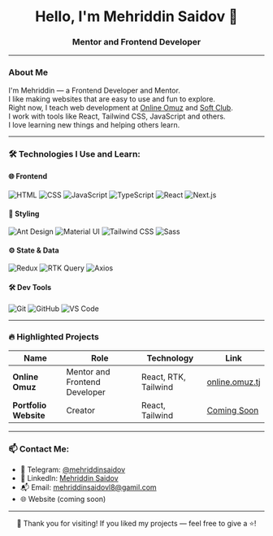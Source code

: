 <h1 align="center">Hello, I'm Mehriddin Saidov 👋</h1>
<h3 align="center">Mentor and Frontend Developer</h3>

---

### About Me

I'm Mehriddin — a Frontend Developer and Mentor.  
I like making websites that are easy to use and fun to explore.  
Right now, I teach web development at [Online Omuz](https://online.omuz.tj) and [Soft Club](https://www.softclub.tj).  
I work with tools like React, Tailwind CSS, JavaScript and others.   
I love learning new things and helping others learn.

---

### 🛠️ Technologies I Use and Learn:

#### 🌐 Frontend
![HTML](https://img.shields.io/badge/-HTML5-E34F26?logo=html5&logoColor=fff)
![CSS](https://img.shields.io/badge/-CSS3-1572B6?logo=css3&logoColor=fff)
![JavaScript](https://img.shields.io/badge/-JavaScript-F7DF1E?logo=javascript&logoColor=000)
![TypeScript](https://img.shields.io/badge/-TypeScript-3178C6?logo=typescript&logoColor=fff)
![React](https://img.shields.io/badge/-React-20232A?logo=react)
![Next.js](https://img.shields.io/badge/-Next.js-000?logo=nextdotjs)

#### 🎨 Styling
![Ant Design](https://img.shields.io/badge/-Antd-0170FE?logo=ant-design&logoColor=white)
![Material UI](https://img.shields.io/badge/-MUI-007FFF?logo=mui&logoColor=white)
![Tailwind CSS](https://img.shields.io/badge/-Tailwind%20CSS-38B2AC?logo=tailwind-css&logoColor=fff)
![Sass](https://img.shields.io/badge/-Sass-CC6699?logo=sass&logoColor=fff)


#### ⚙️ State & Data
![Redux](https://img.shields.io/badge/-Redux-764ABC?logo=redux&logoColor=fff)
![RTK Query](https://img.shields.io/badge/-RTK--Query-593D88?logo=redux&logoColor=fff)
![Axios](https://img.shields.io/badge/-Axios-5A29E4?logo=axios&logoColor=fff)


#### 🛠 Dev Tools
![Git](https://img.shields.io/badge/-Git-F05032?logo=git&logoColor=fff)
![GitHub](https://img.shields.io/badge/-GitHub-181717?logo=github)
![VS Code](https://img.shields.io/badge/-VS%20Code-007ACC?logo=visual-studio-code)

---

### 🔥 Highlighted Projects

| Name | Role | Technology | Link |
|------|------|------------|------|
| **Online Omuz** | Mentor and Frontend Developer | React, RTK, Tailwind | [online.omuz.tj](https://online.omuz.tj) |
| **Portfolio Website** | Creator | React, Tailwind | [Coming Soon]() |

---

### 📫 Contact Me:

- 💬 Telegram: [@mehriddinsaidov](https://t.me/mehriddinsaidov)  
- 💼 LinkedIn: [Mehriddin Saidov](https://www.linkedin.com/in/mehriddinsaidov)  
- 📬 Email: mehriddinsaidovl8@gamil.com  
- 🌐 Website (coming soon)

---

<p align="center">🙏 Thank you for visiting! If you liked my projects — feel free to give a ⭐!</p>
